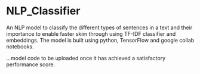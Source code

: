 # NLP_Classifier
An NLP model to classify the different types of sentences in a text and their importance to enable faster skim through using TF-IDF classifier and embeddings. The model is built using python, TensorFlow and google collab notebooks.

...model code to be uploaded once it has achieved a satisfactory performance score.

